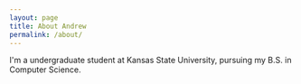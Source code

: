 ```yaml
---
layout: page
title: About Andrew
permalink: /about/
---
```


I'm a undergraduate student at Kansas State University, pursuing my B.S. in Computer Science.